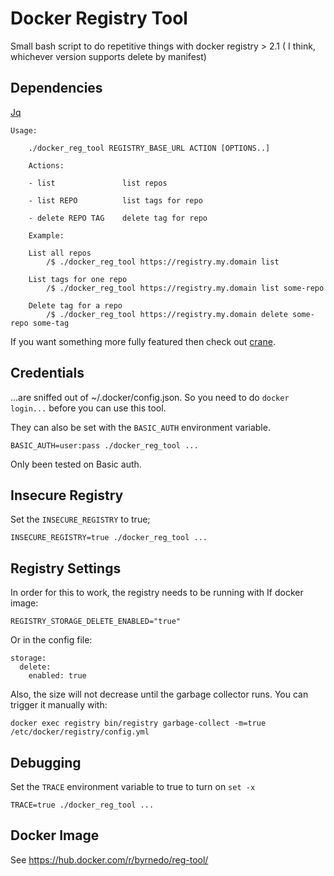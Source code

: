 # Docker Registry Tool

Small bash script to do repetitive things with docker registry > 2.1 ( I think, whichever version supports delete by manifest)

## Dependencies

[Jq](https://stedolan.github.io/jq/)

```
Usage: 

    ./docker_reg_tool REGISTRY_BASE_URL ACTION [OPTIONS..]
    
    Actions:

    - list               list repos

    - list REPO          list tags for repo

    - delete REPO TAG    delete tag for repo

    Example:

    List all repos
        /$ ./docker_reg_tool https://registry.my.domain list

    List tags for one repo
        /$ ./docker_reg_tool https://registry.my.domain list some-repo

    Delete tag for a repo
        /$ ./docker_reg_tool https://registry.my.domain delete some-repo some-tag

```

If you want something more fully featured then check out [crane](https://github.com/google/go-containerregistry/blob/main/cmd/crane/doc/crane.md).

## Credentials

...are sniffed out of ~/.docker/config.json. So you need to do `docker login...` before you can use this tool.

They can also be set with the `BASIC_AUTH` environment variable.
    
    BASIC_AUTH=user:pass ./docker_reg_tool ...

Only been tested on Basic auth.

## Insecure Registry

Set the `INSECURE_REGISTRY` to true;

    INSECURE_REGISTRY=true ./docker_reg_tool ...
    
## Registry Settings

In order for this to work, the registry needs to be running with
If docker image:
```  
REGISTRY_STORAGE_DELETE_ENABLED="true"
```
Or in the config file:
```
storage:
  delete:
    enabled: true
```

Also, the size will not decrease until the garbage collector runs. 
You can trigger it manually with:
```
docker exec registry bin/registry garbage-collect -m=true /etc/docker/registry/config.yml
```

## Debugging

Set the `TRACE` environment variable to true to turn on `set -x`

    TRACE=true ./docker_reg_tool ...

## Docker Image

See https://hub.docker.com/r/byrnedo/reg-tool/




